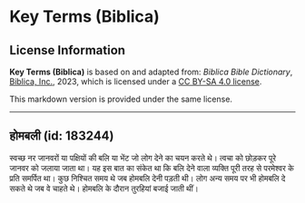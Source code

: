 # Key Terms (Biblica)

## License Information

**Key Terms (Biblica)** is based on and adapted from: _Biblica Bible Dictionary_, [Biblica, Inc.](https://www.biblica.com/), 2023, which is licensed under a [CC BY-SA 4.0 license](https://creativecommons.org/licenses/by-sa/4.0/legalcode.en).

This markdown version is provided under the same license.



--------------------------------

## होमबली (id: 183244)

स्वच्छ नर जानवरों या पक्षियों की बलि या भेंट जो लोग देने का चयन करते थे। त्वचा को छोड़कर पूरे जानवर को जलाया जाता था। यह इस बात का संकेत था कि बलि देने वाला व्यक्ति पूरी तरह से परमेश्वर के प्रति समर्पित था। कुछ निश्चित समय थे जब होमबलि देनी पड़ती थी। लोग अन्य समय पर भी होमबलि दे सकते थे जब वे चाहते थे। होमबलि के दौरान तुरहियां बजाई जाती थीं।


